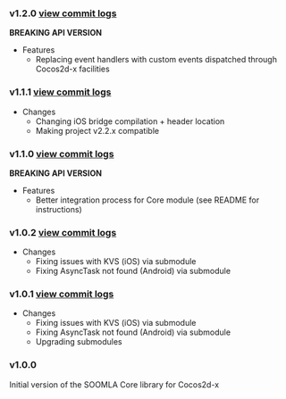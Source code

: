 ### v1.2.0 [view commit logs](https://github.com/soomla/soomla-cocos2dx-core/compare/cocos2dx-v2-v1.1.1...cocos2dx-v2-v1.2.0)

**BREAKING API VERSION**

* Features
  * Replacing event handlers with custom events dispatched through Cocos2d-x facilities

### v1.1.1 [view commit logs](https://github.com/soomla/soomla-cocos2dx-core/compare/cocos2dx-v2-v1.1.0...cocos2dx-v2-v1.1.1)

* Changes
  * Changing iOS bridge compilation + header location
  * Making project v2.2.x compatible

### v1.1.0 [view commit logs](https://github.com/soomla/soomla-cocos2dx-core/compare/cocos2dx-v2-v1.0.2...cocos2dx-v2-v1.1.0)

**BREAKING API VERSION**

* Features
  * Better integration process for Core module (see README for instructions)

### v1.0.2 [view commit logs](https://github.com/soomla/soomla-cocos2dx-core/compare/cocos2dx-v2-v1.0.1...cocos2dx-v2-v1.0.2)

* Changes
  * Fixing issues with KVS (iOS) via submodule
  * Fixing AsyncTask not found (Android) via submodule

### v1.0.1 [view commit logs](https://github.com/soomla/soomla-cocos2dx-core/compare/cocos2dx-v2-v1.0.0...cocos2dx-v2-v1.0.1)

* Changes
  * Fixing issues with KVS (iOS) via submodule
  * Fixing AsyncTask not found (Android) via submodule
  * Upgrading submodules

### v1.0.0

Initial version of the SOOMLA Core library for Cocos2d-x

